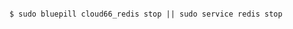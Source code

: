 <!-- layout:code post: database-backups_redis -->

```

$ sudo bluepill cloud66_redis stop || sudo service redis stop

```
